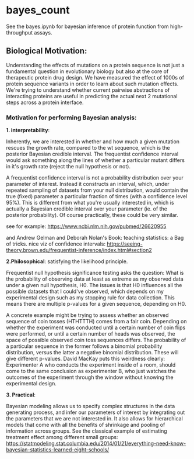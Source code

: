 # bayes_count
See the bayes.ipynb for bayesian inference of protein function from high-throughput assays.

## Biological Motivation:
Understanding the effects of mutations on a protein sequence is not just a fundamental question in evolutionary biology but also at the core of therapeutic protein drug design. We have measured the effect of 1000s of protein sequence variants in order to learn about such mutation effects. We're trying to understand whether current pairwise abstractions of interacting proteins are useful in predicting the actual next 2 mutational steps across a protein interface.


### Motivation for performing Bayesian analysis:

**1. interpretability**:

Inherently, we are interested in whether and how much a given mutation rescues the growth rate, compared to the wt sequence, which is the posterior Bayesian credible interval. The frequentist confidence interval would ask something along the lines of whether a particular mutant differs in it's growth rate (reject the null hypothesis or not).

A frequentist confidence interval is not a probability distribution over your parameter of interest. Instead it constructs an interval, which, under repeated sampling of datasets from your null distribution, would contain the true (fixed) parameter a particular fraction of times (with a confidence level 95%). This is different from what you're usually interested in, which is actually a Bayesian credible interval over your parameter (ie. of the posterior probability). Of course practically, these could be very similar.

 see for example: https://www.ncbi.nlm.nih.gov/pubmed/26620955
 
 and Andrew Gelman and Deborah Nolan's Book: teaching statistics: a Bag of tricks.
 nice viz of confidence intervals: https://seeing-theory.brown.edu/frequentist-inference/index.html#section2

**2.Philosophical**: satisfying the likelihood principle.

Frequentist null hypothesis significance testing asks the question: What is the probability of observing data at least as extreme as my observed data under a given null hypothesis, H0. The issues is that H0 influences all the possible datasets that I could've observed, which depends on my experimental design such as my stopping rule for data collection. This means there are multiple p-values for a given sequence, depending on H0.
    
A concrete example might be trying to assess whether an observed sequence of coin tosses (HTHTTTH) comes from a fair coin. Depending on whether the experiment was conducted until a certain number of coin flips were performed, or until a certain number of heads was observed, the space of possible observed coin toss sequences differs. The probability of a particular sequence in the former follows a binomial probability distribution, versus the latter a negative binomial distribution. These will give different p-values.
    David MacKay puts this weirdness clearly: Experimenter A who conducts the experiment inside of a room, should come to the same conclusion as experimenter B, who just watches the outcomes of the experiment through the window without knowing the experimental design.
   
 
**3. Practical**:

Bayesian modeling allows us to specify complex structures in the data generating process, and infer our parameters of interest by integrating out the parameters that we are not interested in. It also allows for hierarchical models that come with all the benefits of shrinkage and pooling of information across groups. See the classical example of estimating treatment effect among different small groups: https://statmodeling.stat.columbia.edu/2014/01/21/everything-need-know-bayesian-statistics-learned-eight-schools/